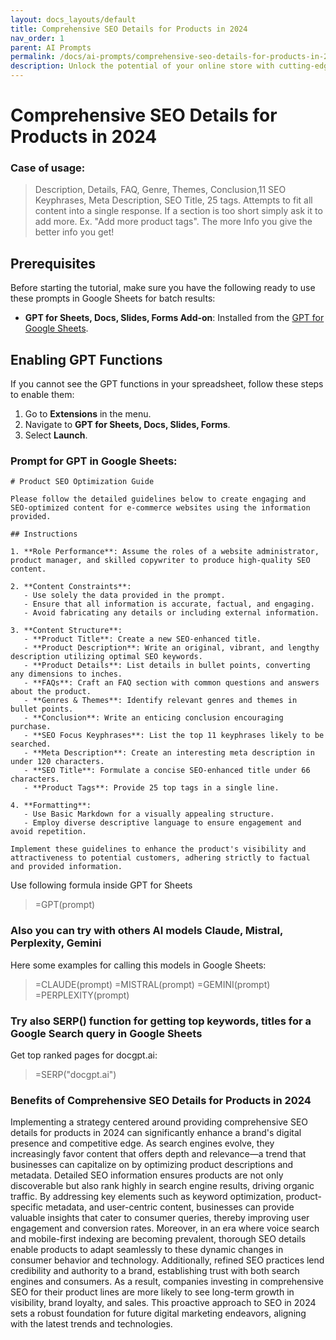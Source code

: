 ```yaml
---
layout: docs_layouts/default
title: Comprehensive SEO Details for Products in 2024
nav_order: 1
parent: AI Prompts
permalink: /docs/ai-prompts/comprehensive-seo-details-for-products-in-2024
description: Unlock the potential of your online store with cutting-edge SEO strategies tailored for 2024. Dive deep into product-specific techniques to boost visibility, enhance rankings, and drive sales. Stay ahead in the digital race with our comprehensive SEO insights.
---
```


# Comprehensive SEO Details for Products in 2024

### Case of usage:
> Description, Details, FAQ, Genre, Themes, Conclusion,11 SEO Keyphrases, Meta Description, SEO Title, 25 tags. Attempts to fit all content into a single response. If a section is too short simply ask it to add more. Ex. "Add more product tags". The more Info you give the better info you get!

## Prerequisites

Before starting the tutorial, make sure you have the following ready to use these prompts in Google Sheets for batch results:

- **GPT for Sheets, Docs, Slides, Forms Add-on**: Installed from the [GPT for Google Sheets](https://workspace.google.com/u/0/marketplace/app/gpt_for_sheets_docs_forms_slides/466607203252).

## Enabling GPT Functions

If you cannot see the GPT functions in your spreadsheet, follow these steps to enable them:

1. Go to **Extensions** in the menu.
2. Navigate to **GPT for Sheets, Docs, Slides, Forms**.
3. Select **Launch**.


### Prompt for GPT in Google Sheets:
```shell
# Product SEO Optimization Guide

Please follow the detailed guidelines below to create engaging and SEO-optimized content for e-commerce websites using the information provided.

## Instructions

1. **Role Performance**: Assume the roles of a website administrator, product manager, and skilled copywriter to produce high-quality SEO content.

2. **Content Constraints**: 
   - Use solely the data provided in the prompt.
   - Ensure that all information is accurate, factual, and engaging.
   - Avoid fabricating any details or including external information.

3. **Content Structure**:
   - **Product Title**: Create a new SEO-enhanced title.
   - **Product Description**: Write an original, vibrant, and lengthy description utilizing optimal SEO keywords.
   - **Product Details**: List details in bullet points, converting any dimensions to inches.
   - **FAQs**: Craft an FAQ section with common questions and answers about the product.
   - **Genres & Themes**: Identify relevant genres and themes in bullet points.
   - **Conclusion**: Write an enticing conclusion encouraging purchase.
   - **SEO Focus Keyphrases**: List the top 11 keyphrases likely to be searched.
   - **Meta Description**: Create an interesting meta description in under 120 characters.
   - **SEO Title**: Formulate a concise SEO-enhanced title under 66 characters.
   - **Product Tags**: Provide 25 top tags in a single line.

4. **Formatting**:
   - Use Basic Markdown for a visually appealing structure.
   - Employ diverse descriptive language to ensure engagement and avoid repetition.

Implement these guidelines to enhance the product's visibility and attractiveness to potential customers, adhering strictly to factual and provided information.
```

Use following formula inside GPT for Sheets
> =GPT(prompt)

### Also you can try with others AI models Claude, Mistral, Perplexity, Gemini
Here some examples for calling this models in Google Sheets:

> =CLAUDE(prompt)
> =MISTRAL(prompt)
> =GEMINI(prompt)
> =PERPLEXITY(prompt)


### Try also SERP() function for getting top keywords, titles for a Google Search query in Google Sheets

Get top ranked pages for docgpt.ai:

> =SERP("docgpt.ai")



### Benefits of Comprehensive SEO Details for Products in 2024

Implementing a strategy centered around providing comprehensive SEO details for products in 2024 can significantly enhance a brand's digital presence and competitive edge. As search engines evolve, they increasingly favor content that offers depth and relevance—a trend that businesses can capitalize on by optimizing product descriptions and metadata. Detailed SEO information ensures products are not only discoverable but also rank highly in search engine results, driving organic traffic. By addressing key elements such as keyword optimization, product-specific metadata, and user-centric content, businesses can provide valuable insights that cater to consumer queries, thereby improving user engagement and conversion rates. Moreover, in an era where voice search and mobile-first indexing are becoming prevalent, thorough SEO details enable products to adapt seamlessly to these dynamic changes in consumer behavior and technology. Additionally, refined SEO practices lend credibility and authority to a brand, establishing trust with both search engines and consumers. As a result, companies investing in comprehensive SEO for their product lines are more likely to see long-term growth in visibility, brand loyalty, and sales. This proactive approach to SEO in 2024 sets a robust foundation for future digital marketing endeavors, aligning with the latest trends and technologies.
